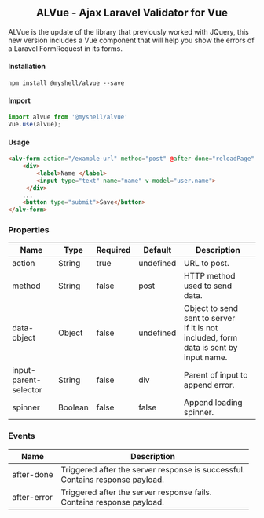 <h2 align="center">ALVue - Ajax Laravel Validator for Vue</h2>
    
ALVue is the update of the library that previously worked with JQuery, 
this new version includes a Vue component that will help you show the errors of a Laravel FormRequest in its forms.


#### Installation

```shell    
npm install @myshell/alvue --save
```    

#### Import
```js
import alvue from '@myshell/alvue'
Vue.use(alvue);
```

#### Usage
```html    
<alv-form action="/example-url" method="post" @after-done="reloadPage" :data-object="user">
    <div>
        <label>Name </label>
        <input type="text" name="name" v-model="user.name">
     </div>
    ...
    <button type="submit">Save</button>
</alv-form>
```


### Properties

| Name                   | Type       |Required | Default     | Description                        |
| ---                    | ---         | ---    | ---         | ---                                |
| action                 | String      | true   | undefined   | URL to post.                        |
| method                 | String      | false  | post        | HTTP method used to send data.      |
| data-object            | Object      | false  | undefined   | Object to send sent to server <br> If it is not included, form data is sent by input name.     |
| input-parent-selector  | String      | false  | div         | Parent of input to append error.    |
| spinner                | Boolean     | false  | false       | Append loading spinner.             |


### Events

| Name        | Description              |
| ---         | ---                      |
| after-done  | Triggered after the server response is successful. <br> Contains response payload.|
| after-error | Triggered after the server response fails. <br> Contains response payload.|
